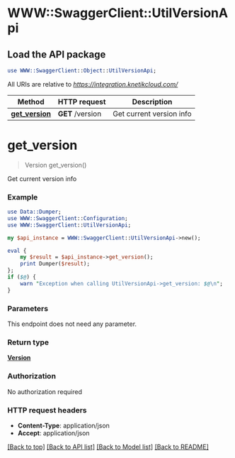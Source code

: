 # WWW::SwaggerClient::UtilVersionApi

## Load the API package
```perl
use WWW::SwaggerClient::Object::UtilVersionApi;
```

All URIs are relative to *https://integration.knetikcloud.com/*

Method | HTTP request | Description
------------- | ------------- | -------------
[**get_version**](UtilVersionApi.md#get_version) | **GET** /version | Get current version info


# **get_version**
> Version get_version()

Get current version info

### Example 
```perl
use Data::Dumper;
use WWW::SwaggerClient::Configuration;
use WWW::SwaggerClient::UtilVersionApi;

my $api_instance = WWW::SwaggerClient::UtilVersionApi->new();

eval { 
    my $result = $api_instance->get_version();
    print Dumper($result);
};
if ($@) {
    warn "Exception when calling UtilVersionApi->get_version: $@\n";
}
```

### Parameters
This endpoint does not need any parameter.

### Return type

[**Version**](Version.md)

### Authorization

No authorization required

### HTTP request headers

 - **Content-Type**: application/json
 - **Accept**: application/json

[[Back to top]](#) [[Back to API list]](../README.md#documentation-for-api-endpoints) [[Back to Model list]](../README.md#documentation-for-models) [[Back to README]](../README.md)

